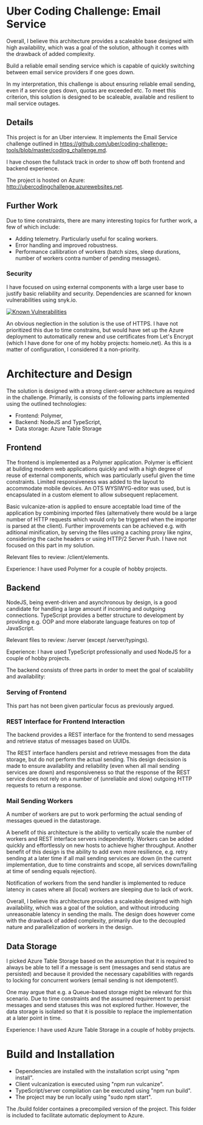 # Uber Coding Challenge: Email Service
Overall, I believe this architecture provides a scaleable base designed with high availability, which was a goal of the solution, although it comes with the drawback of added complexity.

Build a reliable email sending service which is capable of quickly switching between email service providers if one goes down.

In my interpretation, this challenge is about ensuring reliable email sending, even if a service goes down, quotas are exceeded etc. To meet this criterion, this solution is designed to be scaleable, available and resilient to mail service outages.

## Details
This project is for an Uber interview. It implements the Email Service challenge outlined in https://github.com/uber/coding-challenge-tools/blob/master/coding_challenge.md.

I have chosen the fullstack track in order to show off both frontend and backend experience.

The project is hosted on Azure: http://ubercodingchallenge.azurewebsites.net.

## Further Work
Due to time constraints, there are many interesting topics for further work, a few of which include:

- Adding telemetry. Particularly useful for scaling workers.
- Error handling and improved robustness.
- Performance callibration of workers (batch sizes, sleep durations, number of workers contra number of pending messages).

### Security
I have focused on using external components with a large user base to justify basic reliability and security. Dependencies are scanned for known vulnerabilities using snyk.io.

[![Known Vulnerabilities](https://snyk.io/test/github/mathiasgs/uber-coding-challenge/958f822988cad82e57f73ddcbc93baa049c085d0/badge.svg)](https://snyk.io/test/github/mathiasgs/uber-coding-challenge/958f822988cad82e57f73ddcbc93baa049c085d0)

An obvious neglection in the solution is the use of HTTPS. I have not prioritized this due to time constrains, but would have set up the Azure deployment to automatically renew and use certificates from Let's Encrypt (which I have done for one of my hobby projects: homeio.net). As this is a matter of configuration, I considered it a non-priority.

# Architecture and Design
The solution is designed with a strong client-server achitecture as required in the challenge. Primarily, is consists of the following parts implemented using the outlined technologies:

- Frontend: Polymer,
- Backend: NodeJS and TypeScript,
- Data storage: Azure Table Storage

## Frontend
The frontend is implemented as a Polymer application. Polymer is efficient at building modern web applications quickly and with a high degree of reuse of external components, which was particularly useful given the time constraints. 
Limited responsiveness was added to the layout to accommodate mobile devices.
An OTS WYSIWYG-editor was used, but is encapsulated in a custom element to allow subsequent replacement.

Basic vulcanize-ation is applied to ensure acceptable load time of the application by combining imported files (alternatively there would be a large number of HTTP requests which would only be triggered when the importer is parsed at the client). Further improvements can be achieved e.g. with aditional minification, by serving the files using a caching proxy like nginx, considering the cache headers or using HTTP/2 Server Push. I have not focused on this part in my solution.

Relevant files to review: /client/elements.

Experience: I have used Polymer for a couple of hobby projects.

## Backend
NodeJS, being event-driven and asynchronous by design, is a good candidate for handling a large amount if incoming and outgoing connections. 
TypeScript provides a better structure to development by providing e.g. OOP and more elaborate language features on top of JavaScript.

Relevant files to review: /server (except /server/typings).

Experience: I have used TypeScript professionally and used NodeJS for a couple of hobby projects.

The backend consists of three parts in order to meet the goal of scalability and availability:

### Serving of Frontend
This part has not been given particular focus as previously argued.

### REST Interface for Frontend Interaction
The backend provides a REST interface for the frontend to send messages and retrieve status of messages based on UUIDs.

The REST interface handlers persist and retrieve messages from the data storage, but do not perform the actual sending.
This design decission is made to ensure availability and reliability (even when all mail sending services are down) and responsiveness so that the response of the REST service does not rely on a number of (unreliable and slow) outgoing HTTP requests to return a response.

### Mail Sending Workers
A number of workers are put to work performing the actual sending of messages queued in the datastorage. 

A benefit of this architecture is the ability to vertically scale the number of workers and REST interface servers independently. Workers can be added quickly and effortlessly on new hosts to achieve higher throughput.
Another benefit of this design is the ability to add even more resilience, e.g. retry sending at a later time if all mail sending services are down (in the current implementation, due to time constraints and scope, all services down/failing at time of sending equals rejection).

Notification of workers from the send handler is implemented to reduce latency in cases where all (local) workers are sleeping due to lack of work.

Overall, I believe this architecture provides a scaleable designed with high availability, which was a goal of the solution, and without introducing unreasonable latency in sending the mails. The design does however come with the drawback of added complexity, primarily due to the decoupled nature and parallelization of workers in the design.

## Data Storage
I picked Azure Table Storage based on the assumption that it is required to always be able to tell if a message is sent (messages and send status are persisted) and because it provided the necessary capabilities with regards to locking for concurrent workers (email sending is not idempotent!).

One may argue that e.g. a Queue-based storage might be relevant for this scenario. Due to time constraints and the assumed requirement to persist messages and send statuses this was not explored further. However, the data storage is isolated so that it is possible to replace the implementation at a later point in time.

Experience: I have used Azure Table Storage in a couple of hobby projects.

# Build and Installation
- Dependencies are installed with the installation script using "npm install".
- Client vulcanization is executed using "npm run vulcanize".
- TypeScript/server compilation can be executed using "npm run build".
- The project may be run locally using "sudo npm start".

The /build folder containes a precompiled version of the project. This folder is included to facilitate automatic deployment to Azure.